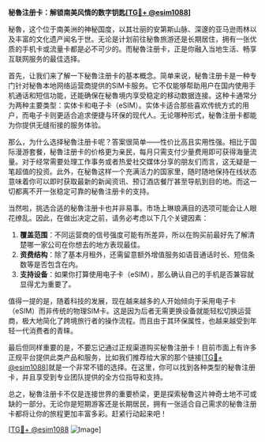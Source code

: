 **秘魯注册卡：解锁南美风情的数字钥匙[[TG💪+ @esim1088](https://t.me/s/esim1088)]**

秘魯，这个位于南美洲的神秘国度，以其壮丽的安第斯山脉、深邃的亚马逊雨林以及丰富的文化遗产闻名于世。无论是计划前往秘魯旅游还是长期居住，拥有一张优质的手机卡或流量卡都是必不可少的。而秘魯注册卡，正是你融入当地生活、畅享互联网服务的最佳选择。

首先，让我们来了解一下秘魯注册卡的基本概念。简单来说，秘魯注册卡是一种专门针对秘魯本地网络运营商提供的SIM卡服务。它不仅能够帮助用户在国内使用手机通话和短信功能，还能确保在秘魯境内享受稳定的移动数据连接。这种卡通常分为两种主要类型：实体卡和电子卡（eSIM）。实体卡适合那些喜欢传统方式的用户，而电子卡则更适合追求便捷与环保的现代人。无论哪种形式，秘魯注册卡都能为你提供无缝衔接的服务体验。

那么，为什么选择秘魯注册卡呢？答案很简单——性价比高且实用性强。相比于国际漫游套餐，秘魯注册卡的价格更为亲民，每月只需支付少量费用即可获得海量流量。对于经常需要处理工作事务或者热爱社交媒体分享的朋友们而言，这无疑是一笔超值的投资。此外，在秘魯这样一个充满活力的国家里，随时随地保持在线状态意味着你可以即时获取最新的新闻资讯、预订酒店餐厅甚至导航到目的地。而这一切都离不开一张稳定可靠的秘魯注册卡的支持。

当然啦，挑选合适的秘魯注册卡也并非易事。市场上琳琅满目的选项可能会让人眼花缭乱。因此，在做出决定之前，请务必考虑以下几个关键因素：

1. **覆盖范围**：不同运营商的信号强度可能有所差异，所以在购买前最好先了解清楚哪一家公司在你想去的地方表现最佳。
2. **资费结构**：除了基本月租外，还需留意额外增值服务如语音通话时长、短信条数等是否包含在内。
3. **支持设备**：如果你打算使用电子卡（eSIM），那么确认自己的手机是否兼容就显得尤为重要了。

值得一提的是，随着科技的发展，现在越来越多的人开始倾向于采用电子卡（eSIM）而非传统的物理SIM卡。这是因为后者无需更换设备就能轻松切换运营商，极大地简化了跨境旅行者的操作流程。而且由于其环保属性，也越来越受到年轻一代消费者的青睐。

最后但同样重要的是，不要忘记通过正规渠道购买秘魯注册卡！目前市面上有许多正规平台提供此类产品和服务，比如我们推荐给大家的那个链接[[TG💪+ @esim1088](https://t.me/s/esim1088)]就是一个非常不错的选择。在这里，你可以找到各种类型的秘魯注册卡，并且享受到专业团队提供的全方位指导和支持。

总之，秘魯注册卡不仅是连接世界的重要桥梁，更是探索秘魯这片神奇土地不可或缺的一部分。无论你是短期游客还是长期居民，拥有一张适合自己需求的秘魯注册卡都将让你的旅程更加丰富多彩。赶紧行动起来吧！

[[TG💪+ @esim1088](https://t.me/s/esim1088) ![Image](https://i.postimg.cc/4NQfJmqS/Snipaste-2025-05-13-00-14-12.png)]